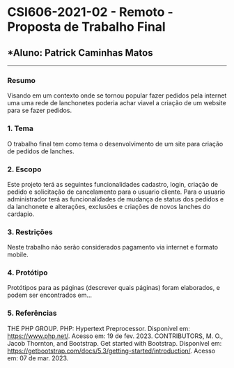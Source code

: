 # **CSI606-2021-02 - Remoto - Proposta de Trabalho Final**

## *Aluno: Patrick Caminhas Matos

--------------

<!-- Descrever um resumo sobre o trabalho. -->

### Resumo

  Visando em um contexto onde se tornou popular fazer pedidos pela internet uma uma rede de lanchonetes poderia achar viavel a criação de um website para se fazer pedidos.
<!-- Apresentar o tema. -->
### 1. Tema

  O trabalho final tem como tema o desenvolvimento de um site para criação de pedidos de lanches.

<!-- Descrever e limitar o escopo da aplicação. -->
### 2. Escopo

  Este projeto terá as seguintes funcionalidades cadastro, login, criação de pedido e solicitação de cancelamento para o usuario cliente. Para o usuario administrador terá as funcionalidades de mudança de status dos pedidos e da lanchonete e alterações, exclusões e criações de novos lanches do cardapio.

<!-- Apresentar restrições de funcionalidades e de escopo. -->
### 3. Restrições

  Neste trabalho não serão considerados pagamento via internet e formato mobile.

<!-- Construir alguns protótipos para a aplicação, disponibilizá-los no Github e descrever o que foi considerado. //-->
### 4. Protótipo

  Protótipos para as páginas (descrever quais páginas) foram elaborados, e podem ser encontrados em...

### 5. Referências

THE PHP GROUP. PHP: Hypertext Preprocessor. Disponível em: <https://www.php.net/>. Acesso em: 19 de fev. 2023.
CONTRIBUTORS, M. O., Jacob Thornton, and Bootstrap. Get started with Bootstrap. Disponível em: <https://getbootstrap.com/docs/5.3/getting-started/introduction/>. Acesso em: 07 de mar. 2023.
 

‌

